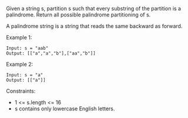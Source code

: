 Given a string s, partition s such that every substring of the partition is a palindrome. Return all possible palindrome partitioning of s.

A palindrome string is a string that reads the same backward as forward.

 

Example 1:
```
Input: s = "aab"
Output: [["a","a","b"],["aa","b"]]
```

Example 2:
```
Input: s = "a"
Output: [["a"]]
```

Constraints:

- 1 <= s.length <= 16
- s contains only lowercase English letters.